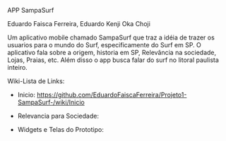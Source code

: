 APP SampaSurf

Eduardo Faisca Ferreira, Eduardo Kenji Oka Choji

Um aplicativo mobile chamado SampaSurf que traz a idéia de trazer os usuarios para o mundo do Surf, especificamente do Surf em SP. O aplicativo fala sobre a origem, historia em SP, Relevância na sociedade, Lojas, Praias, etc. Além disso o app busca falar do surf no litoral paulista inteiro.

Wiki-Lista de Links:

  - Inicio:
https://github.com/EduardoFaiscaFerreira/Projeto1-SampaSurf-/wiki/Inicio

  - Relevancia para Sociedade:


  - Widgets e Telas do Prototipo:
